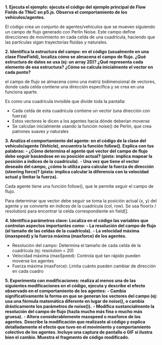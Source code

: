 **1. Ejecuta el ejemplo: ejecuta el código del ejemplo principal de Flow Fields de TNoC en p5.js. Observa el comportamiento de los vehículos/agentes.**

El código crea un conjunto de agentes/vehículos que se mueven siguiendo un campo de flujo generado con Perlin Noise. Este campo define direcciones de movimiento en cada celda de una cuadrícula, haciendo que las partículas sigan trayectorias fluidas y naturales.

**2. Identifica la estructura del campo: en el código (usualmente en una clase FlowField), localiza cómo se almacena el campo de flujo. ¿Qué estructura de datos se usa (ej: un array 2D)? ¿Qué representa cada elemento de esa estructura? ¿Cómo se calcula inicialmente el vector en cada punto?**

el campo de flujo se almacena como una matriz bidimensional de vectores, donde cada celda contiene una dirección específica y se crea en una funciona aparte. 

Es como una cuadrícula invisible que divide toda la pantalla:
- Cada celda de esta cuadrícula contiene un vector (una dirección con fuerza)
- Estos vectores le dicen a los agentes hacia dónde deberían moverse
- Se calculan inicialmente usando la función noise() de Perlin, que crea patrones suaves y naturales

**3. Analiza el comportamiento del agente: en el código de la clase del vehículo/agente (Vehicle), encuentra la función follow(). Explica con tus palabras:**
 **- ¿Cómo determina el agente qué vector del campo de flujo debe seguir basándose en su posición actual? (pista: implica mapear la posición a índices de la cuadrícula).**
  **- Una vez que tiene el vector deseado del campo, ¿cómo lo utiliza para calcular la fuerza de dirección (steering force)? (pista: implica calcular la diferencia con la velocidad actual y limitar la fuerza).**

Cada agente tiene una función follow(), que le permite seguir el campo de flujo.

Para determinar que vector debe seguir se toma la posición actual (x, y) del agente y se convierte en índices de la cuadrícula (col, row). Se usa floor(x / resolution) para encontrar la celda correspondiente en field[].



**4. Identifica parámetros clave: Localiza en el código las variables que controlan aspectos importantes como:**
  **- La resolución del campo de flujo (el tamaño de las celdas de la cuadrícula).**
  **- La velocidad máxima (maxspeed) y la fuerza máxima (maxforce) de los agentes.**

- Resolución del campo: Determina el tamaño de cada celda de la cuadrícula (ej: resolution = 20)
- Velocidad máxima (maxSpeed): Controla qué tan rápido pueden moverse los agentes
- Fuerza máxima (maxForce): Limita cuánto pueden cambiar de dirección en cada cuadro

**5. Experimenta con modificaciones: realiza al menos una de las siguientes modificaciones en el código, ejecuta y describe el efecto observado en el comportamiento de los agentes:**
  **- Cambia significativamente la forma en que se generan los vectores del campo (ej: usa una fórmula matemática diferente en lugar de noise(), o cambia drásticamente los parámetros de noise()).**
  **- Modifica sustancialmente la resolución del campo de flujo (hazla mucho más fina o mucho más gruesa).**
  **- Altera considerablemente maxspeed o maxforce de los agentes.**
**Describe la modificación que realizaste al código y explica detalladamente el efecto que tuvo en el movimiento y comportamiento colectivo de los agentes. Incluye una captura de pantalla o GIF si ilustra bien el cambio. Muestra el fragmento de código modificado.**
